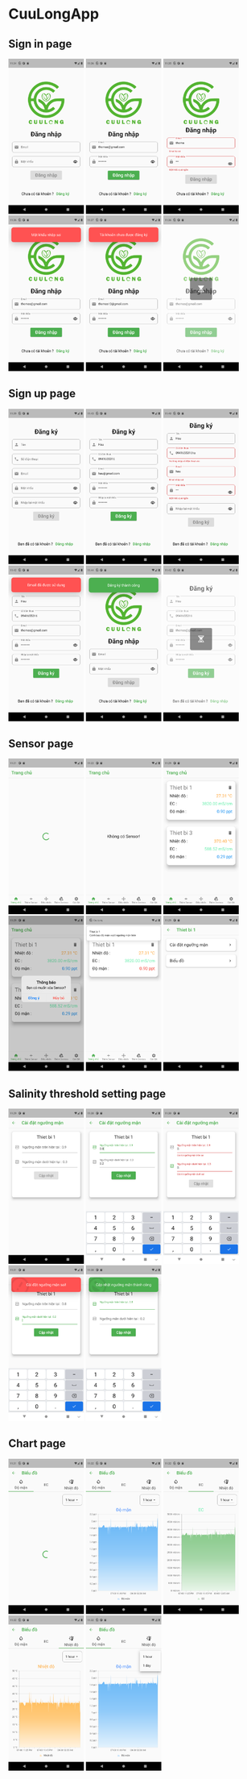 # CuuLongApp


## Sign in page
<p>  
  <img src="https://github.com/ThanhHau99/CuuLongApp/blob/main/app_mobile/preview/screenShot/sign_in/sign_in_page_1.png" width="150" hight = "200">
  <img src="https://github.com/ThanhHau99/CuuLongApp/blob/main/app_mobile/preview/screenShot/sign_in/sign_in_page_2.png" width="150" hight = "200">
  <img src="https://github.com/ThanhHau99/CuuLongApp/blob/main/app_mobile/preview/screenShot/sign_in/sign_in_error_1.png" width="150" hight = "200">
  <img src="https://github.com/ThanhHau99/CuuLongApp/blob/main/app_mobile/preview/screenShot/sign_in/sign_in_error_2.png" width="150" hight = "200">
  <img src="https://github.com/ThanhHau99/CuuLongApp/blob/main/app_mobile/preview/screenShot/sign_in/sign_in_error_3.png" width="150" hight = "200">  
  <img src="https://github.com/ThanhHau99/CuuLongApp/blob/main/app_mobile/preview/screenShot/sign_in/sign_in_waiting.png" width="150" hight = "200">
</p>

## Sign up page
<p>  
  <img src="https://github.com/ThanhHau99/CuuLongApp/blob/main/app_mobile/preview/screenShot/sign_up/sign_up_page_1.png" width="150" hight = "200">
  <img src="https://github.com/ThanhHau99/CuuLongApp/blob/main/app_mobile/preview/screenShot/sign_up/sign_up_page.png" width="150" hight = "200">
  <img src="https://github.com/ThanhHau99/CuuLongApp/blob/main/app_mobile/preview/screenShot/sign_up/sign_up_error_1.png" width="150" hight = "200">
  <img src="https://github.com/ThanhHau99/CuuLongApp/blob/main/app_mobile/preview/screenShot/sign_up/sign_up_error_2.png" width="150" hight = "200">
  <img src="https://github.com/ThanhHau99/CuuLongApp/blob/main/app_mobile/preview/screenShot/sign_up/sign_up_success.png" width="150" hight = "200">  
  <img src="https://github.com/ThanhHau99/CuuLongApp/blob/main/app_mobile/preview/screenShot/sign_up/sign_up_waitting.png" width="150" hight = "200">
</p>

## Sensor page
<p>
  <img src="https://github.com/ThanhHau99/CuuLongApp/blob/main/app_mobile/preview/screenShot/home_page/loading_home.png" width="150" hight = "200">
  <img src="https://github.com/ThanhHau99/CuuLongApp/blob/main/app_mobile/preview/screenShot/home_page/null_home.png" width="150" hight = "200">
  <img src="https://github.com/ThanhHau99/CuuLongApp/blob/main/app_mobile/preview/screenShot/home_page/home_page.png" width="150" hight = "200">
  <img src="https://github.com/ThanhHau99/CuuLongApp/blob/main/app_mobile/preview/screenShot/home_page/delete_sensor.png" width="150" hight = "200">
  <img src="https://github.com/ThanhHau99/CuuLongApp/blob/main/app_mobile/preview/screenShot/home_page/alert_salt.png" width="150" hight = "200">   
  <img src="https://github.com/ThanhHau99/CuuLongApp/blob/main/app_mobile/preview/screenShot/home_page/detail_sensor.png" width="150" hight = "200">
</p>

## Salinity threshold setting page
<p>
  <img src="https://github.com/ThanhHau99/CuuLongApp/blob/main/app_mobile/preview/screenShot/set_up_dow_page/set_up_down.png" width="150" hight = "200">
  <img src="https://github.com/ThanhHau99/CuuLongApp/blob/main/app_mobile/preview/screenShot/set_up_dow_page/set_up_down_2.png" width="150" hight = "200">
  <img src="https://github.com/ThanhHau99/CuuLongApp/blob/main/app_mobile/preview/screenShot/set_up_dow_page/set_up_down_error_1.png" width="150" hight = "200">
  <img src="https://github.com/ThanhHau99/CuuLongApp/blob/main/app_mobile/preview/screenShot/set_up_dow_page/set_up_down_error_2.png" width="150" hight = "200">
  <img src="https://github.com/ThanhHau99/CuuLongApp/blob/main/app_mobile/preview/screenShot/set_up_dow_page/set_up_down_success.png" width="150" hight = "200">   

</p>

## Chart page
<p>
  <img src="https://github.com/ThanhHau99/CuuLongApp/blob/main/app_mobile/preview/screenShot/chart_page/loading_chart.png" width="150" hight = "200">
  <img src="https://github.com/ThanhHau99/CuuLongApp/blob/main/app_mobile/preview/screenShot/chart_page/salt_chart.png" width="150" hight = "200">
  <img src="https://github.com/ThanhHau99/CuuLongApp/blob/main/app_mobile/preview/screenShot/chart_page/ec_chart.png" width="150" hight = "200">
  <img src="https://github.com/ThanhHau99/CuuLongApp/blob/main/app_mobile/preview/screenShot/chart_page/temp_chart.png" width="150" hight = "200">
  <img src="https://github.com/ThanhHau99/CuuLongApp/blob/main/app_mobile/preview/screenShot/chart_page/change_value.png" width="150" hight = "200">   

</p>



